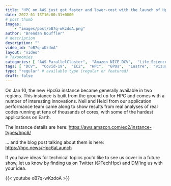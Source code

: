 ```yaml
---
title: "HPC on AWS just got faster and lower-cost with the launch of Hpc6a"
date: 2022-01-13T16:00:31+0000
# post thumb
images:
    - "images/post/oB7q-wKzdoA.png"
author: "Brendan Bouffler"
# description
description: ""
video_id: "oB7q-wKzdoA"
layout: "video"
# Taxonomies
categories: [ "AWS ParallelCluster",  "Amazon NICE DCV",  "Life Sciences", ]
tags: [ "DCV",  "Covid-19",  "EC2",  "HPC",  "GPUs",  "Lustre",  "vizualization",  "AMD Milan",  "CPUs",  "virtualization",  "ParallelCluster",  "Schedulers",  "Hpc6a",  "High Performance Computing",  "Storage",  "techshorts", ]
type: "regular" # available type (regular or featured)
draft: false
---
```


On Jan 10, the new Hpc6a instance became generally available in two regions. This instance is built from the ground up for HPC and comes with a number of interesting innovations. Neil and Heidi from our application performance team came along to show results from real analyses of real codes running at tens of thousands of cores, with some of the hardest applications on Earth.

The instance details are here: https://aws.amazon.com/ec2/instance-types/hpc6/

... and the blog post talking about them is here: https://hpc.news/Hpc6aLaunch

If you have ideas for technical topics you'd like to see us cover in a future show, let us know by finding us on Twitter (@TechHpc) and DM'ing us with your idea.

{{< youtube oB7q-wKzdoA >}}